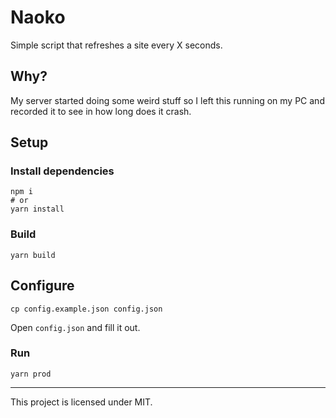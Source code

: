 # Naoko

Simple script that refreshes a site every X seconds.

## Why?

My server started doing some weird stuff so I left this running on my PC and recorded it to see in how long
does it crash.

## Setup

### Install dependencies

```shell
npm i
# or
yarn install
```

### Build

```shell
yarn build
```

## Configure

```shell
cp config.example.json config.json
```

Open `config.json` and fill it out.

### Run

```shell
yarn prod
```

<hr>

This project is licensed under MIT.
